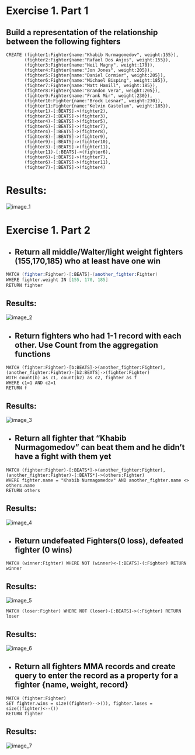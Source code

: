 
# Exercise 1. Part 1


## Build a representation of the relationship between the following fighters

```
CREATE (fighter1:Fighter{name:"Khabib Nurmagomedov", weight:155}),
       (fighter2:Fighter{name:"Rafael Dos Anjos", weight:155}),
       (fighter3:Fighter{name:"Neil Magny", weight:170}),
       (fighter4:Fighter{name:"Jon Jones", weight:205}),
       (fighter5:Fighter{name:"Daniel Cormier", weight:205}),
       (fighter6:Fighter{name:"Michael Bisping", weight:185}),
       (fighter7:Fighter{name:"Matt Hamill", weight:185}),
       (fighter8:Fighter{name:"Brandon Vera", weight:205}),
       (fighter9:Fighter{name:"Frank Mir", weight:230}),
       (fighter10:Fighter{name:"Brock Lesnar", weight:230}),
       (fighter11:Fighter{name:"Kelvin Gastelum", weight:185}),
       (fighter1)-[:BEATS]->(fighter2),
       (fighter2)-[:BEATS]->(fighter3),
       (fighter4)-[:BEATS]->(fighter5),
       (fighter6)-[:BEATS]->(fighter7),
       (fighter4)-[:BEATS]->(fighter8),
       (fighter8)-[:BEATS]->(fighter9),
       (fighter9)-[:BEATS]->(fighter10),
       (fighter3)-[:BEATS]->(fighter11),
       (fighter11)-[:BEATS]->(fighter6),
       (fighter6)-[:BEATS]->(fighter7),
       (fighter6)-[:BEATS]->(fighter11),
       (fighter7)-[:BEATS]->(fighter4)

```
# Results:

![image_1](image_1.png)


# Exercise 1. Part 2

* ## Return all middle/Walter/light weight fighters (155,170,185) who at least have one win
```s
MATCH (fighter:Fighter)-[:BEATS]-(another_fighter:Fighter)
WHERE fighter.weight IN [155, 170, 185]
RETURN fighter
```

## Results:

![image_2](image_2.png)

* ## Return fighters who had 1-1 record with each other. Use Count from the aggregation functions
```
MATCH (fighter:Fighter)-[b:BEATS]->(another_fighter:Fighter), (another_fighter:Fighter)-[b2:BEATS]->(fighter:Fighter)
WITH count(b) as c1, count(b2) as c2, fighter as f
WHERE c1=1 AND c2=1
RETURN f
```
## Results:

![image_3](image_3.png)

* ## Return all fighter that “Khabib Nurmagomedov” can beat them and he didn’t have a fight with them yet
```
MATCH (fighter:Fighter)-[:BEATS*]->(another_fighter:Fighter), (another_fighter:Fighter)-[:BEATS*]->(others:Fighter)
WHERE fighter.name = "Khabib Nurmagomedov" AND another_fighter.name <> others.name
RETURN others
```
## Results:

![image_4](image_4.png)

* ## Return undefeated Fighters(0 loss), defeated fighter (0 wins)
```
MATCH (winner:Fighter) WHERE NOT (winner)<-[:BEATS]-(:Fighter) RETURN winner
```
## Results:

![image_5](image_5.png)
```
MATCH (loser:Fighter) WHERE NOT (loser)-[:BEATS]->(:Fighter) RETURN loser
```
## Results:

![image_6](image_6.png)

* ## Return all fighters MMA records and create query to enter the record as a property for a fighter {name, weight, record}
```
MATCH (fighter:Fighter)
SET fighter.wins = size((fighter)-->()), fighter.loses = size((fighter)<--())
RETURN fighter
```
## Results:

![image_7](image_7.png)
